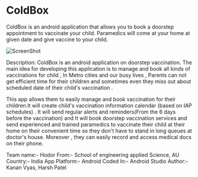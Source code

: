 # ColdBox
ColdBox is an android application that allows you to book a doorstep appointment to vaccinate your child. Paramedics will come at your home at given date and give vaccine to your child.

![ScreenShot](https://github.com/KananVyas/ColdBox/blob/master/MainScreen.png)

Description:
  ColdBox is an android application on doorstep vaccination. The main idea for developing this application is to manage and book all kinds of vaccinations for child , In Metro cities and our busy lives , Parents can not get  efficient  time for their children and sometimes even they miss out  about scheduled date of their child's vaccination .

  This app allows them to easily manage and book vaccination for their children.It will create child's vaccination information calendar (based on IAP schedules) . It will send regular alerts and reminders(From the 6 days before the vaccination)  and It will book doorstep vaccination services and send experienced and trained paramedics to vaccinate their child at their home on their convenient  time so they don't have to stand in long queues at doctor's house. Moreover , they can easily record and access medical docs on their phone.
  
  
  
  
  
  
  
Team name:- Hodor
From:- School of engineering applied Science, AU
Country:- India
App Platform:- Android
Coded In:- Android Studio
Author:- Kanan Vyas, Harsh Patel
